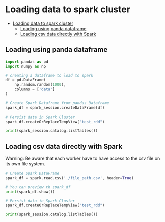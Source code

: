 # Loading data to spark cluster

- [Loading data to spark cluster](#loading-data-to-spark-cluster)
  * [Loading using panda dataframe](#loading-using-panda-dataframe)
  * [Loading csv data directly with Spark](#loading-csv-data-directly-with-spark)

## Loading using panda dataframe

```python
import pandas as pd
import numpy as np

# creating a dataframe to load to spark
df = pd.DataFrame(
    np.random.random(1000),
    columns = ['data']
)

# Create Spark Dataframe from pandas Dataframe
spark_df = spark_session.createDataFrame(df)

# Persist data in Spark Cluster
spark_df.createOrReplaceTempView("test_rdd")

print(spark_session.catalog.listTables())
```

## Loading csv data directly with Spark

Warning: Be aware that each worker have to have access to the csv file on its own file system.

```python
# Create Spark DataFrame
spark_df = spark.read.csv('./file_path.csv', header=True)

# You can preview th spark_df
print(spark_df.show())

# Persist data in Spark Cluster
spark_df.createOrReplaceTempView("test_rdd")

print(spark_session.catalog.listTables())
```